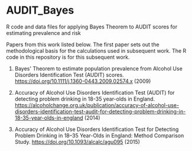 # AUDIT_Bayes

R code and data files for applying Bayes Theorem to AUDIT scores for estimating prevalence and risk

Papers from this work listed below. The first paper sets out the methodological basis for the calculations used in subsequent work. The R code in this repository is for this subsequent work.

1. Bayes' Theorem to estimate population prevalence from Alcohol Use Disorders Identification Test (AUDIT) scores.  https://doi.org/10.1111/j.1360-0443.2009.02574.x (2009)

2. Accuracy of Alcohol Use Disorders Identification Test (AUDIT) for detecting problem drinking in 18-35 year-olds in England. https://alcoholchange.org.uk/publication/accuracy-of-alcohol-use-disorders-identification-test-audit-for-detecting-problem-drinking-in-18-35-year-olds-in-england (2014)

3. Accuracy of Alcohol Use Disorders Identification Test for Detecting Problem Drinking in 18–35 Year-Olds in England: Method Comparison Study. https://doi.org/10.1093/alcalc/agu095 (2015)

